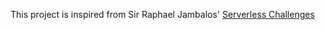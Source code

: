 This project is inspired from Sir Raphael Jambalos' [Serverless Challenges](https://dev.to/raphael_jambalos/challenge-1-create-a-simple-app-in-lambda-dynamodb-serverless-framework-of6)
